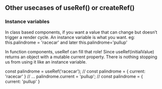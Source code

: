 ## Other usecases of useRef() or createRef()

### Instance variables

In class based components, if you want a value that can change but doesn’t trigger a render cycle. An instance variable is what you want. eg: this.palindrome = 'racecar' and later this.palindrome='pullup'

In function components, useRef can fill that role!
Since useRef(initialValue) returns an object with a mutable current property. There is nothing stopping us from using it like an instance variable.

const palindrome = useRef('racecar');
// const palindrome = { current: 'racecar' }
// ...
palindrome.current = 'pullup';
// const palindrome = { current: 'pullup' }
